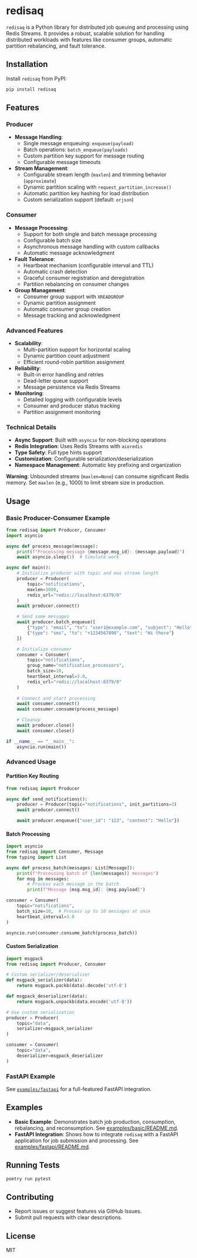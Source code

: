 # redisaq

`redisaq` is a Python library for distributed job queuing and processing using Redis Streams. It provides a robust, scalable solution for handling distributed workloads with features like consumer groups, automatic partition rebalancing, and fault tolerance.

## Installation
Install `redisaq` from PyPI:

```bash
pip install redisaq
```

## Features

### Producer
- **Message Handling**:
  - Single message enqueuing: `enqueue(payload)`
  - Batch operations: `batch_enqueue(payloads)`
  - Custom partition key support for message routing
  - Configurable message timeouts
- **Stream Management**:
  - Configurable stream length (`maxlen`) and trimming behavior (`approximate`)
  - Dynamic partition scaling with `request_partition_increase()`
  - Automatic partition key hashing for load distribution
  - Custom serialization support (default: `orjson`)

### Consumer
- **Message Processing**:
  - Support for both single and batch message processing
  - Configurable batch size
  - Asynchronous message handling with custom callbacks
  - Automatic message acknowledgment
- **Fault Tolerance**:
  - Heartbeat mechanism (configurable interval and TTL)
  - Automatic crash detection
  - Graceful consumer registration and deregistration
  - Partition rebalancing on consumer changes
- **Group Management**:
  - Consumer group support with `XREADGROUP`
  - Dynamic partition assignment
  - Automatic consumer group creation
  - Message tracking and acknowledgment

### Advanced Features
- **Scalability**:
  - Multi-partition support for horizontal scaling
  - Dynamic partition count adjustment
  - Efficient round-robin partition assignment
- **Reliability**:
  - Built-in error handling and retries
  - Dead-letter queue support
  - Message persistence via Redis Streams
- **Monitoring**:
  - Detailed logging with configurable levels
  - Consumer and producer status tracking
  - Partition assignment monitoring

### Technical Details
- **Async Support**: Built with `asyncio` for non-blocking operations
- **Redis Integration**: Uses Redis Streams with `aioredis`
- **Type Safety**: Full type hints support
- **Customization**: Configurable serialization/deserialization
- **Namespace Management**: Automatic key prefixing and organization

**Warning**: Unbounded streams (`maxlen=None`) can consume significant Redis memory. Set `maxlen` (e.g., 1000) to limit stream size in production.

## Usage

### Basic Producer-Consumer Example

```python
from redisaq import Producer, Consumer
import asyncio

async def process_message(message):
    print(f"Processing message {message.msg_id}: {message.payload}")
    await asyncio.sleep(1)  # Simulate work

async def main():
    # Initialize producer with topic and max stream length
    producer = Producer(
        topic="notifications",
        maxlen=1000,
        redis_url="redis://localhost:6379/0"
    )
    await producer.connect()

    # Send some messages
    await producer.batch_enqueue([
        {"type": "email", "to": "user1@example.com", "subject": "Hello"},
        {"type": "sms", "to": "+1234567890", "text": "Hi there"}
    ])

    # Initialize consumer
    consumer = Consumer(
        topic="notifications",
        group_name="notification_processors",
        batch_size=10,
        heartbeat_interval=3.0,
        redis_url="redis://localhost:6379/0"
    )
    
    # Connect and start processing
    await consumer.connect()
    await consumer.consume(process_message)

    # Cleanup
    await producer.close()
    await consumer.close()

if __name__ == "__main__":
    asyncio.run(main())
```

### Advanced Usage

#### Partition Key Routing
```python
from redisaq import Producer

async def send_notifications():
    producer = Producer(topic="notifications", init_partitions=3)
    await producer.connect()

    await producer.enqueue({"user_id": "123", "content": "Hello"})
```

#### Batch Processing
```python
import asyncio
from redisaq import Consumer, Message
from typing import List

async def process_batch(messages: List[Message]):
    print(f"Processing batch of {len(messages)} messages")
    for msg in messages:
        # Process each message in the batch
        print(f"Message {msg.msg_id}: {msg.payload}")

consumer = Consumer(
    topic="notifications",
    batch_size=10,  # Process up to 10 messages at once
    heartbeat_interval=3.0
)

asyncio.run(consumer.consume_batch(process_batch))
```

#### Custom Serialization
```python
import msgpack
from redisaq import Producer, Consumer

# Custom serializer/deserializer
def msgpack_serializer(data):
    return msgpack.packb(data).decode('utf-8')

def msgpack_deserializer(data):
    return msgpack.unpackb(data.encode('utf-8'))

# Use custom serialization
producer = Producer(
    topic="data",
    serializer=msgpack_serializer
)

consumer = Consumer(
    topic="data",
    deserializer=msgpack_deserializer
)
```

### FastAPI Example

See [`examples/fastapi`](examples/fastapi) for a full-featured FastAPI integration.

## Examples
- **Basic Example**: Demonstrates batch job production, consumption, rebalancing, and reconsumption. See [examples/basic/README.md](examples/basic/README.md).
- **FastAPI Integration**: Shows how to integrate `redisaq` with a FastAPI application for job submission and processing. See [examples/fastapi/README.md](examples/fastapi/README.md).

## Running Tests
```bash
poetry run pytest
```

## Contributing
- Report issues or suggest features via GitHub Issues.
- Submit pull requests with clear descriptions.

## License
MIT